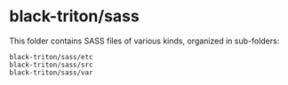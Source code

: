 # black-triton/sass

This folder contains SASS files of various kinds, organized in sub-folders:

    black-triton/sass/etc
    black-triton/sass/src
    black-triton/sass/var
